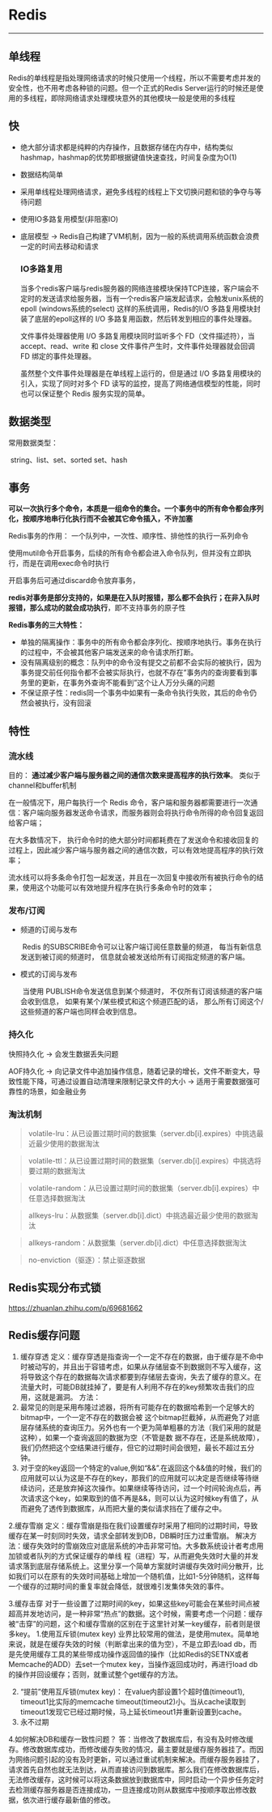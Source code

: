 # Redis

---

## 单线程

Redis的单线程是指处理网络请求的时候只使用一个线程，所以不需要考虑并发的安全性，也不用考虑各种锁的问题。但一个正式的Redis Server运行的时候还是使用的多线程，即除网络请求处理模块意外的其他模块一般是使用的多线程

## 快

- 绝大部分请求都是纯粹的内存操作，且数据存储在内存中，结构类似hashmap，hashmap的优势即根据键值快速查找，时间复杂度为O(1)

- 数据结构简单

- 采用单线程处理网络请求，避免多线程的线程上下文切换问题和锁的争夺与等待问题

- 使用IO多路复用模型(非阻塞IO)

- 底层模型 -> Redis自己构建了VM机制，因为一般的系统调用系统函数会浪费一定的时间去移动和请求

  ### IO多路复用

  当多个redis客户端与redis服务器的网络连接模块保持TCP连接，客户端会不定时的发送请求给服务器，当有一个redis客户端发起请求，会触发unix系统的epoll (windows系统的select) 这样的系统调用，Redis的I/O 多路复用模块封装了底层的epoll这样的 I/O 多路复用函数，然后转发到相应的事件处理器。

  文件事件处理器使用 I/O 多路复用模块同时监听多个 FD（文件描述符），当 accept、read、write 和 close 文件事件产生时，文件事件处理器就会回调 FD 绑定的事件处理器。

  虽然整个文件事件处理器是在单线程上运行的，但是通过 I/O 多路复用模块的引入，实现了同时对多个 FD 读写的监控，提高了网络通信模型的性能，同时也可以保证整个 Redis 服务实现的简单。



## 数据类型

常用数据类型：

​	string、list、set、sorted set、hash

## 事务

 **可以一次执行多个命令，本质是一组命令的集合。一个事务中的所有命令都会序列化，按顺序地串行化执行而不会被其它命令插入，不许加塞**

Redis事务的作用： 一个队列中，一次性、顺序性、排他性的执行一系列命令 

使用mutil命令开启事务，后续的所有命令都会进入命令队列，但并没有立即执行，而是在调用exec命令时执行

开启事务后可通过discard命令放弃事务，

**redis对事务是部分支持的，如果是在入队时报错，那么都不会执行；在非入队时报错，那么成功的就会成功执行**，即不支持事务的原子性

**Redis事务的三大特性：**

-  单独的隔离操作：事务中的所有命令都会序列化、按顺序地执行。事务在执行的过程中，不会被其他客户端发送来的命令请求所打断。 
-  没有隔离级别的概念：队列中的命令没有提交之前都不会实际的被执行，因为事务提交前任何指令都不会被实际执行，也就不存在”事务内的查询要看到事务里的更新，在事务外查询不能看到”这个让人万分头痛的问题 
-  不保证原子性：redis同一个事务中如果有一条命令执行失败，其后的命令仍然会被执行，没有回滚 

## 特性

### 流水线

目的： **通过减少客户端与服务器之间的通信次数来提高程序的执行效率**。 类似于channel和buffer机制

在一般情况下，用户每执行一个 Redis 命令，客户端和服务器都需要进行一次通信：客户端向服务器发送命令请求，而服务器则会将执行命令所得的命令回复返回给客户端；

在大多数情况下， 执行命令时的绝大部分时间都耗费在了发送命令和接收回复的过程上，因此减少客户端与服务器之间的通信次数，可以有效地提高程序的执行效率；

流水线可以将多条命令打包一起发送，并且在一次回复中接收所有被执行命令的结果，使用这个功能可以有效地提升程序在执行多条命令时的效率； 

### 发布/订阅

- 频道的订阅与发布

  ​	Redis 的SUBSCRIBE命令可以让客户端订阅任意数量的频道， 每当有新信息发送到被订阅的频道时， 信息就会被发送给所有订阅指定频道的客户端。 

- 模式的订阅与发布

  ​	当使用 PUBLISH命令发送信息到某个频道时， 不仅所有订阅该频道的客户端会收到信息， 如果有某个/某些模式和这个频道匹配的话， 那么所有订阅这个/这些频道的客户端也同样会收到信息。 

### 持久化

快照持久化  -> 会发生数据丢失问题

AOF持久化 -> 向记录文件中追加操作信息，随着记录的增长，文件不断变大，导致性能下降，可通过设置自动清理来限制记录文件的大小 -> 适用于需要数据强可靠性的场景，如金融业务

### 淘汰机制

> volatile-lru：从已设置过期时间的数据集（server.db[i].expires）中挑选最近最少使用的数据淘汰

> volatile-ttl：从已设置过期时间的数据集（server.db[i].expires）中挑选将要过期的数据淘汰

> volatile-random：从已设置过期时间的数据集（server.db[i].expires）中任意选择数据淘汰

> allkeys-lru：从数据集（server.db[i].dict）中挑选最近最少使用的数据淘汰

> allkeys-random：从数据集（server.db[i].dict）中任意选择数据淘汰

> no-enviction（驱逐）：禁止驱逐数据

## Redis实现分布式锁

https://zhuanlan.zhihu.com/p/69681662

## Redis缓存问题

1. 缓存穿透
定义：缓存穿透是指查询一个一定不存在的数据，由于缓存是不命中时被动写的，并且出于容错考虑，如果从存储层查不到数据则不写入缓存，这将导致这个存在的数据每次请求都要到存储层去查询，失去了缓存的意义。在流量大时，可能DB就挂掉了，要是有人利用不存在的key频繁攻击我们的应用，这就是漏洞。
方法：
1. 最常见的则是采用布隆过滤器，将所有可能存在的数据哈希到一个足够大的bitmap中，一个一定不存在的数据会被 这个bitmap拦截掉，从而避免了对底层存储系统的查询压力。另外也有一个更为简单粗暴的方法（我们采用的就是这种），如果一个查询返回的数据为空（不管是数 据不存在，还是系统故障），我们仍然把这个空结果进行缓存，但它的过期时间会很短，最长不超过五分钟。
2. 对于空的key返回一个特定的value,例如“&&”.在返回这个&&值的时候，我们的应用就可以认为这是不存在的key，那我们的应用就可以决定是否继续等待继续访问，还是放弃掉这次操作。如果继续等待访问，过一个时间轮询点后，再次请求这个key，如果取到的值不再是&&，则可以认为这时候key有值了，从而避免了透传到数据库，从而把大量的类似请求挡在了缓存之中。

2.缓存雪崩
定义：缓存雪崩是指在我们设置缓存时采用了相同的过期时间，导致缓存在某一时刻同时失效，请求全部转发到DB，DB瞬时压力过重雪崩。
解决方法：缓存失效时的雪崩效应对底层系统的冲击非常可怕。大多数系统设计者考虑用加锁或者队列的方式保证缓存的单线 程（进程）写，从而避免失效时大量的并发请求落到底层存储系统上。这里分享一个简单方案就时讲缓存失效时间分散开，比如我们可以在原有的失效时间基础上增加一个随机值，比如1-5分钟随机，这样每一个缓存的过期时间的重复率就会降低，就很难引发集体失效的事件。

3.缓存击穿
对于一些设置了过期时间的key，如果这些key可能会在某些时间点被超高并发地访问，是一种非常“热点”的数据。这个时候，需要考虑一个问题：缓存被“击穿”的问题，这个和缓存雪崩的区别在于这里针对某一key缓存，前者则是很多key。
1.使用互斥锁(mutex key)
业界比较常用的做法，是使用mutex。简单地来说，就是在缓存失效的时候（判断拿出来的值为空），不是立即去load db，而是先使用缓存工具的某些带成功操作返回值的操作（比如Redis的SETNX或者Memcache的ADD）去set一个mutex key，当操作返回成功时，再进行load db的操作并回设缓存；否则，就重试整个get缓存的方法。

2. “提前”使用互斥锁(mutex key)：
在value内部设置1个超时值(timeout1), timeout1比实际的memcache timeout(timeout2)小。当从cache读取到timeout1发现它已经过期时候，马上延长timeout1并重新设置到cache。
3. 永不过期

4.如何解决DB和缓存一致性问题？
答：当修改了数据库后，有没有及时修改缓存。修改数据库成功，而修改缓存失败的情况，最主要就是缓存服务器挂了。而因为网络问题引起的没有及时更新，可以通过重试机制来解决。而缓存服务器挂了，请求首先自然也就无法到达，从而直接访问到数据库。那么我们在修改数据库后，无法修改缓存，这时候可以将这条数据放到数据库中，同时启动一个异步任务定时去检测缓存服务器是否连接成功，一旦连接成功则从数据库中按顺序取出修改数据，依次进行缓存最新值的修改。